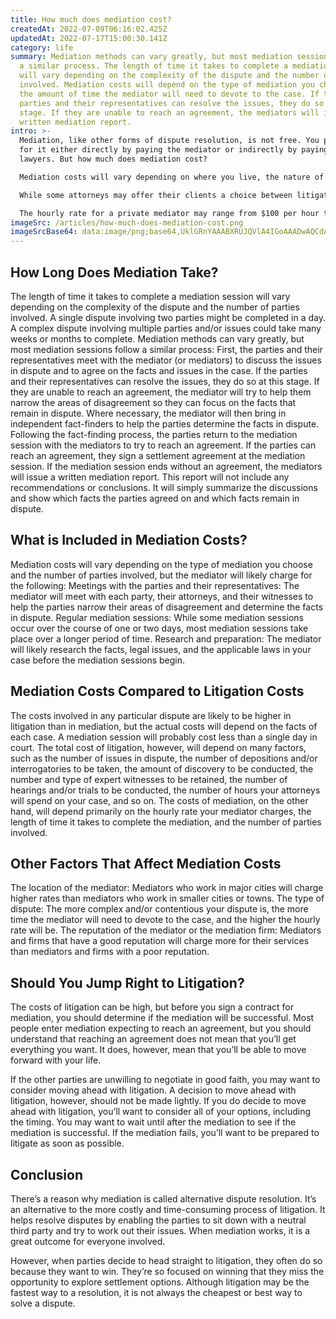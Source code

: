 ```yaml
---
title: How much does mediation cost?
createdAt: 2022-07-09T06:16:02.425Z
updatedAt: 2022-07-17T15:00:30.141Z
category: life
summary: Mediation methods can vary greatly, but most mediation sessions follow
  a similar process. The length of time it takes to complete a mediation session
  will vary depending on the complexity of the dispute and the number of parties
  involved. Mediation costs will depend on the type of mediation you choose and
  the amount of time the mediator will need to devote to the case. If the
  parties and their representatives can resolve the issues, they do so at this
  stage. If they are unable to reach an agreement, the mediators will issue a
  written mediation report.
intro: >-
  Mediation, like other forms of dispute resolution, is not free. You pay
  for it either directly by paying the mediator or indirectly by paying the
  lawyers. But how much does mediation cost? 

  Mediation costs will vary depending on where you live, the nature of your dispute, and the reputation of the mediator or firm you choose to take on your case. 

  While some attorneys may offer their clients a choice between litigation and a certain number of hours of mediation at a reduced rate as an alternative to litigation, most attorneys charge their standard rates for mediation services. 

  The hourly rate for a private mediator may range from $100 per hour to $300 per hour or more; however, most mediators will have standard market rates that fall within that range. Many corporations and nonprofit organizations negotiate group discounts when contracting with third-party mediation services. In general, expect to spend $200 to $500 per party for a one-day mediation session with two neutral mediators and an independent arbiter.
imageSrc: /articles/how-much-does-mediation-cost.png
imageSrcBase64: data:image/png;base64,UklGRnYAAABXRUJQVlA4IGoAAADwAQCdASoKAAoAAUAmJZgCdAELY7M20cAA/v5BlUbwtemSmKVMn9P6XgQHc7AcQ8FTJu91ptA/YRMAl2oysU/XxOKqrRvp9nrrZB7PLXS0xaBaIOBKmwmZd9kM5/g3oFgN2+ZBk/yb1IAA
---
```


## How Long Does Mediation Take?

The length of time it takes to complete a mediation session will vary depending on the complexity of the dispute and the number of parties involved. A single dispute involving two parties might be completed in a day. A complex dispute involving multiple parties and/or issues could take many weeks or months to complete.
Mediation methods can vary greatly, but most mediation sessions follow a similar process: First, the parties and their representatives meet with the mediator (or mediators) to discuss the issues in dispute and to agree on the facts and issues in the case. If the parties and their representatives can resolve the issues, they do so at this stage. If they are unable to reach an agreement, the mediator will try to help them narrow the areas of disagreement so they can focus on the facts that remain in dispute. Where necessary, the mediator will then bring in independent fact-finders to help the parties determine the facts in dispute. Following the fact-finding process, the parties return to the mediation session with the mediators to try to reach an agreement. If the parties can reach an agreement, they sign a settlement agreement at the mediation session. If the mediation session ends without an agreement, the mediators will issue a written mediation report. This report will not include any recommendations or conclusions. It will simply summarize the discussions and show which facts the parties agreed on and which facts remain in dispute.

## What is Included in Mediation Costs?

Mediation costs will vary depending on the type of mediation you choose and the number of parties involved, but the mediator will likely charge for the following: Meetings with the parties and their representatives: The mediator will meet with each party, their attorneys, and their witnesses to help the parties narrow their areas of disagreement and determine the facts in dispute.
Regular mediation sessions: While some mediation sessions occur over the course of one or two days, most mediation sessions take place over a longer period of time.
Research and preparation: The mediator will likely research the facts, legal issues, and the applicable laws in your case before the mediation sessions begin.

## Mediation Costs Compared to Litigation Costs

The costs involved in any particular dispute are likely to be higher in litigation than in mediation, but the actual costs will depend on the facts of each case. A mediation session will probably cost less than a single day in court.
The total cost of litigation, however, will depend on many factors, such as the number of issues in dispute, the number of depositions and/or interrogatories to be taken, the amount of discovery to be conducted, the number and type of expert witnesses to be retained, the number of hearings and/or trials to be conducted, the number of hours your attorneys will spend on your case, and so on.
The costs of mediation, on the other hand, will depend primarily on the hourly rate your mediator charges, the length of time it takes to complete the mediation, and the number of parties involved.

## Other Factors That Affect Mediation Costs

The location of the mediator: Mediators who work in major cities will charge higher rates than mediators who work in smaller cities or towns. The type of dispute: The more complex and/or contentious your dispute is, the more time the mediator will need to devote to the case, and the higher the hourly rate will be. The reputation of the mediator or the mediation firm: Mediators and firms that have a good reputation will charge more for their services than mediators and firms with a poor reputation.

## Should You Jump Right to Litigation?

The costs of litigation can be high, but before you sign a contract for mediation, you should determine if the mediation will be successful. Most people enter mediation expecting to reach an agreement, but you should understand that reaching an agreement does not mean that you’ll get everything you want. It does, however, mean that you’ll be able to move forward with your life.

If the other parties are unwilling to negotiate in good faith, you may want to consider moving ahead with litigation. A decision to move ahead with litigation, however, should not be made lightly. If you do decide to move ahead with litigation, you’ll want to consider all of your options, including the timing. You may want to wait until after the mediation to see if the mediation is successful. If the mediation fails, you’ll want to be prepared to litigate as soon as possible.

## Conclusion

There’s a reason why mediation is called alternative dispute resolution. It’s an alternative to the more costly and time-consuming process of litigation. It helps resolve disputes by enabling the parties to sit down with a neutral third party and try to work out their issues. When mediation works, it is a great outcome for everyone involved.

However, when parties decide to head straight to litigation, they often do so because they want to win. They’re so focused on winning that they miss the opportunity to explore settlement options. Although litigation may be the fastest way to a resolution, it is not always the cheapest or best way to solve a dispute.
